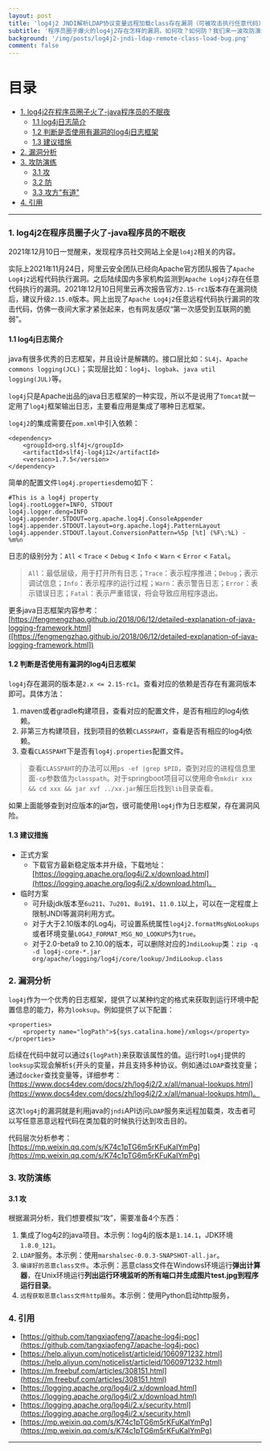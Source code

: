 ```yaml
---
layout: post
title: 'log4j2 JNDI解析LDAP协议变量远程加载class存在漏洞（可被攻击执行任意代码）'
subtitle: '程序员圈子爆火的log4j2存在怎样的漏洞，如何攻？如何防？我们来一波攻防演示。'
background: '/img/posts/log4j2-jndi-ldap-remote-class-load-bug.png'
comment: false
---
```


# 目录

- [1. log4j2在程序员圈子火了-java程序员的不眠夜](#1)
    - [1.1 log4j日志简介](#1.1)
    - [1.2 判断是否使用有漏洞的log4j日志框架](#1.2)
    - [1.3 建议措施](#1.3)
- [2. 漏洞分析](#2)
- [3. 攻防演练](#3)
    - [3.1 攻](#3.1)
    - [3.2 防](#3.2)
    - [3.3 攻方"有道"](#3.3)
- [4. 引用](#4)

---

<h3 id="1">1. log4j2在程序员圈子火了-java程序员的不眠夜</h3>

2021年12月10日一觉醒来，发现程序员社交网站上全是`lo4j2`相关的内容。

实际上2021年11月24日，阿里云安全团队已经向Apache官方团队报告了`Apache Log4j2`远程代码执行漏洞。之后陆续国内多家机构监测到`Apache Log4j2`存在任意代码执行的漏洞。2021年12月10日阿里云再次报告官方`2.15-rc1`版本存在漏洞绕后，建议升级`2.15.0`版本。网上出现了`Apache Log4j2`任意远程代码执行漏洞的攻击代码，仿佛一夜间大家才紧张起来，也有网友感叹“第一次感受到互联网的脆弱”。

<h4 id="1.1">1.1 log4j日志简介</h4>

java有很多优秀的日志框架，并且设计是解耦的。接口层比如：`SL4j`、`Apache commons logging(JCL)`；实现层比如：`log4j`、`logbak`、`java util logging(JUL)`等。

`log4j`只是Apache出品的java日志框架的一种实现，所以不是说用了`Tomcat`就一定用了`log4j`框架输出日志，主要看应用是集成了哪种日志框架。

`log4j2`的集成需要在`pom.xml`中引入依赖：

```shell
<dependency>
    <groupId>org.slf4j</groupId>
    <artifactId>slf4j-log4j12</artifactId>
    <version>1.7.5</version>
</dependency>
```

简单的配置文件`log4j.properties`demo如下：

```shell
#This is a log4j property
log4j.rootLogger=INFO, STDOUT
log4j.logger.deng=INFO
log4j.appender.STDOUT=org.apache.log4j.ConsoleAppender
log4j.appender.STDOUT.layout=org.apache.log4j.PatternLayout
log4j.appender.STDOUT.layout.ConversionPattern=%5p [%t] (%F\:%L) - %m%n
```

日志的级别分为：`All` < `Trace` < `Debug` < `Info` < `Warn` < `Error` < `Fatal`。

> `All`：最低层级，用于打开所有日志；`Trace`：表示程序推进；`Debug`；表示调试信息；`Info`：表示程序的运行过程；`Warn`：表示警告日志；`Error`：表示错误日志；`Fatal`：表示严重错误，将会导致应用程序退出。

更多java日志框架内容参考：[https://fengmengzhao.github.io/2018/06/12/detailed-explanation-of-java-logging-framework.html]([https://fengmengzhao.github.io/2018/06/12/detailed-explanation-of-java-logging-framework.html])

<h4 id="1.2"> 1.2 判断是否使用有漏洞的log4j日志框架</h4>

`log4j`存在漏洞的版本是`2.x <= 2.15-rc1`。查看对应的依赖是否存在有漏洞版本即可。具体方法：

1. maven或者gradle构建项目，查看对应的配置文件，是否有相应的log4j依赖。
2. 非第三方构建项目，找到项目的依赖`CLASSPAHT`，查看是否有相应的log4j依赖。
3. 查看`CLASSPAHT`下是否有`log4j.properties`配置文件。

> 查看`CLASSPAHT`的办法可以用`ps -ef |grep $PID`，查到对应的进程信息里面`-cp`参数值为`classpath`。对于springboot项目可以使用命令`mkdir xxx && cd xxx && jar xvf ../xx.jar`解压后找到`lib`目录查看。

如果上面能够查到对应版本的jar包，很可能使用`log4j`作为日志框架，存在漏洞风险。

<h4 id="1.3">1.3 建议措施</h4>

- 正式方案
    - 下载官方最新稳定版本并升级，下载地址：[https://logging.apache.org/log4j/2.x/download.html](https://logging.apache.org/log4j/2.x/download.html)。
- 临时方案
    - 可升级jdk版本至`6u211`、`7u201`、`8u191`、`11.0.1`以上，可以在一定程度上限制JNDI等漏洞利用方式。
    - 对于大于2.10版本的Log4j，可设置系统属性`log4j2.formatMsgNoLookups`或者环境变量`LOG4J_FORMAT_MSG_NO_LOOKUPS`为`true`。
    - 对于2.0-beta9 to 2.10.0的版本，可以删除对应的`JndiLookup`类：`zip -q -d log4j-core-*.jar org/apache/logging/log4j/core/lookup/JndiLookup.class`

<h3 id="2">2. 漏洞分析</h3>

`log4j`作为一个优秀的日志框架，提供了以某种约定的格式来获取到运行环境中配置信息的能力，称为`looksup`。例如提供了以下配置：

```shell
<properties>
    <property name="logPath">${sys.catalina.home}/xmlogs</property>
</properties>
```

后续在代码中就可以通过`${logPath}`来获取该属性的值。运行时`log4j`提供的`looksup`实现会解析`${`开头的变量，并且支持多种协议。例如通过`LDAP`查找变量；通过`docker`查找变量等，详细参考：[https://www.docs4dev.com/docs/zh/log4j2/2.x/all/manual-lookups.html](https://www.docs4dev.com/docs/zh/log4j2/2.x/all/manual-lookups.html)。

这次`log4j`的漏洞就是利用java的`jndi`API访问`LDAP`服务来远程加载类，攻击者可以写任意恶意远程代码在类加载的时候执行达到攻击目的。

代码层次分析参考：[https://mp.weixin.qq.com/s/K74c1pTG6m5rKFuKaIYmPg](https://mp.weixin.qq.com/s/K74c1pTG6m5rKFuKaIYmPg)

<h3 id="3">3. 攻防演练</h3>

<h4 id="3.1">3.1 攻</h4>

根据漏洞分析，我们想要模拟“攻”，需要准备4个东西：

1. 集成了log4j2的java项目。本示例：log4j的版本是`1.14.1`，JDK环境`1.8.0_121`。
2. `LDAP`服务。本示例：使用`marshalsec-0.0.3-SNAPSHOT-all.jar`。
3. `编译好的恶意class文件`。本示例：恶意class文件在Windows环境运行**弹出计算器**，在Unix环境运行**列出运行环境监听的所有端口并生成图片test.jpg到程序运行目录**。
4. `远程获取恶意class文件http服务`。本示例：使用Python启动http服务，

<h3 id="4">4. 引用</h3>

- [https://github.com/tangxiaofeng7/apache-log4j-poc](https://github.com/tangxiaofeng7/apache-log4j-poc)
- [https://help.aliyun.com/noticelist/articleid/1060971232.html](https://help.aliyun.com/noticelist/articleid/1060971232.html)
- [https://m.freebuf.com/articles/308151.html](https://m.freebuf.com/articles/308151.html)
- [https://logging.apache.org/log4j/2.x/download.html](https://logging.apache.org/log4j/2.x/download.html)
- [https://logging.apache.org/log4j/2.x/security.html](https://logging.apache.org/log4j/2.x/security.html)
- [https://mp.weixin.qq.com/s/K74c1pTG6m5rKFuKaIYmPg](https://mp.weixin.qq.com/s/K74c1pTG6m5rKFuKaIYmPg)

---
